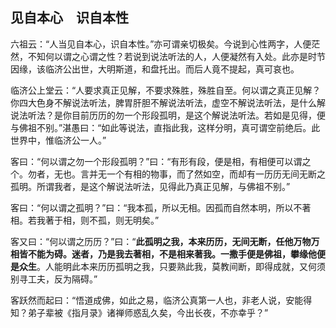 ## 见自本心　识自本性

六祖云：“人当见自本心，识自本性。”亦可谓亲切极矣。今说到心性两字，人便茫然，不知何以谓之心谓之性？若说到说法听法的人，人便凝然有入处。此亦是时节因缘，该临济公出世，大明斯道，和盘托出。而后人竟不提起，真可哀也。

临济公上堂云：“人要求真正见解，不要求殊胜，殊胜自至。何以谓之真正见解？你四大色身不解说法听法，脾胃肝胆不解说法听法，虚空不解说法听法，是什么解说法听法？是你目前历历的勿一个形段孤明，是这个解说法听法。若如是见得，便与佛祖不别。”湛愚曰：“如此等说法，直指此我，这样分明，真可谓空前绝后。此世界中，惟临济公一人。”

客曰：“何以谓之勿一个形段孤明？”曰：“有形有段，便是相，有相便可以谓之个。勿者，无也。言并无一个有相的物事，而了然如空，而却有一历历无间无断之孤明。所谓我者，是这个解说法听法，见得此乃真正见解，与佛祖不别。”

客曰：“何以谓之孤明？”曰：“我本孤，所以无相。因孤而自然本明，所以不著相。若我著于相，则不孤，则无明矣。”

客又曰：“何以谓之历历？”曰：“**此孤明之我，本来历历，无间无断，任他万物万相皆不能为碍。迷者，乃是我去著相，不是相来著我。一撒手便是佛祖，攀缘他便是众生**。人能明此本来历历孤明之我，只要熟此我，莫教间断，即得成就，又何须别寻工夫，反为隔碍。”

客跃然而起曰：“悟道成佛，如此之易，临济公真第一人也，非老人说，安能得知？弟子辈被《指月录》诸禅师惑乱久矣，今出长夜，不亦幸乎？”
